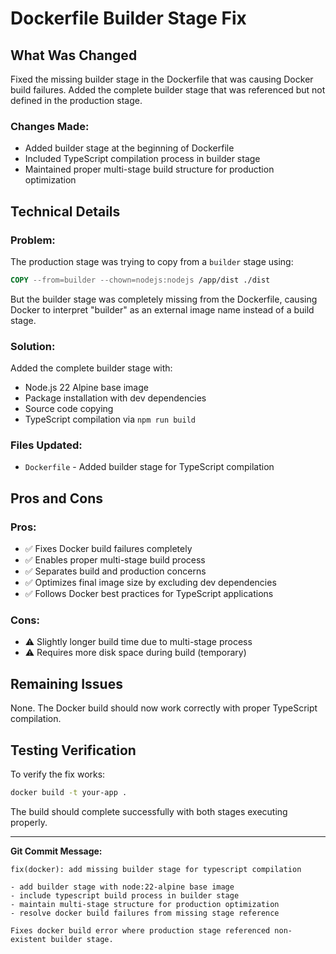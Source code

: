 # Dockerfile Builder Stage Fix

## What Was Changed

Fixed the missing builder stage in the Dockerfile that was causing Docker build failures. Added the complete builder stage that was referenced but not defined in the production stage.

### Changes Made:

- Added builder stage at the beginning of Dockerfile
- Included TypeScript compilation process in builder stage
- Maintained proper multi-stage build structure for production optimization

## Technical Details

### Problem:

The production stage was trying to copy from a `builder` stage using:

```dockerfile
COPY --from=builder --chown=nodejs:nodejs /app/dist ./dist
```

But the builder stage was completely missing from the Dockerfile, causing Docker to interpret "builder" as an external image name instead of a build stage.

### Solution:

Added the complete builder stage with:

- Node.js 22 Alpine base image
- Package installation with dev dependencies
- Source code copying
- TypeScript compilation via `npm run build`

### Files Updated:

- `Dockerfile` - Added builder stage for TypeScript compilation

## Pros and Cons

### Pros:

- ✅ Fixes Docker build failures completely
- ✅ Enables proper multi-stage build process
- ✅ Separates build and production concerns
- ✅ Optimizes final image size by excluding dev dependencies
- ✅ Follows Docker best practices for TypeScript applications

### Cons:

- ⚠️ Slightly longer build time due to multi-stage process
- ⚠️ Requires more disk space during build (temporary)

## Remaining Issues

None. The Docker build should now work correctly with proper TypeScript compilation.

## Testing Verification

To verify the fix works:

```bash
docker build -t your-app .
```

The build should complete successfully with both stages executing properly.

---

**Git Commit Message:**

```
fix(docker): add missing builder stage for typescript compilation

- add builder stage with node:22-alpine base image
- include typescript build process in builder stage
- maintain multi-stage structure for production optimization
- resolve docker build failures from missing stage reference

Fixes docker build error where production stage referenced non-existent builder stage.
```
